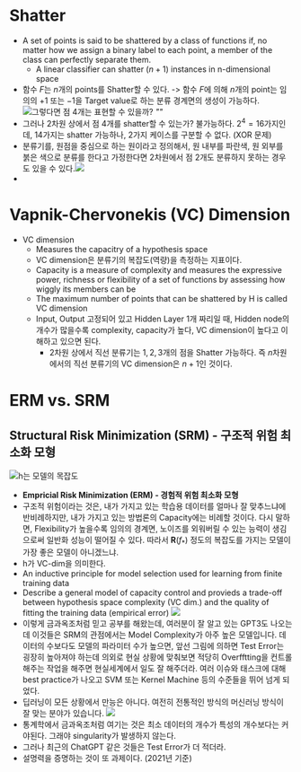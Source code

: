 # Shatter
-   A set of points is said to be shattered by a class of functions if, no matter how we assign a binary label to each point, a member of the class can perfectly separate them.
    -   A linear classifier can shatter $(n+1)$ instances in n-dimensional space
-   함수 $F$는 $n$개의 points를 Shatter할 수 있다. -> 함수 $F$에 의해 $n$개의 point는 임의의 $+1$ 또는 $-1$을 Target value로 하는 분류 경계면의 생성이 가능하다. ![그렇다면 점 4개는 표현할 수 있을까?](2023-04-28-22-12-22.png) *""*
-  그러나 $2$차원 상에서 점 $4$개를 shatter할 수 있는가? 불가능하다. $2^4=16$가지인데, $14$가지는 shatter 가능하나, $2$가지 케이스를 구분할 수 없다. (XOR 문제)
-  분류기를, 원점을 중심으로 하는 원이라고 정의해서, 원 내부를 파란색, 원 외부를 붉은 색으로 분류를 한다고 가정한다면 $2$차원에서 점 $2$개도 분류하지 못하는 경우도 있을 수 있다.![](2023-04-28-22-19-43.png)
-  
# Vapnik-Chervonekis (VC) Dimension
* VC dimension
  * Measures the capacitry of a hypothesis space 
  * VC dimension은 분류기의 복잡도(역량)을 측정하는 지표이다.
  * Capacity is a measure of complexity and measures the expressive power, richness or flexibility of a set of functions by assessing how wiggly its members can be
  * The maximum number of points that can be shattered by H is called VC dimension
  * Input, Output 고정되어 있고 Hidden Layer 1개 짜리일 때, Hidden node의 개수가 많을수록 complexity, capacity가 높다, VC dimension이 높다고 이해하고 있으면 된다.
    * 2차원 상에서 직선 분류기는 $1,2,3$개의 점을 Shatter 가능하다. 즉 $n$차원에서의 직선 분류기의 VC dimension은 $n+1$인 것이다.


# ERM vs. SRM
## Structural Risk Minimization (SRM) - 구조적 위험 최소화 모형 
![h는 모델의 목잡도](2023-04-28-22-49-28.png)
* **Empricial Risk Minimization (ERM) - 경험적 위험 최소화 모형**
* 구조적 위험이라는 것은, 내가 가지고 있는 학습용 데이터를 얼마나 잘 맞추느냐에 반비례하지만, 내가 가지고 있는 방법론의 Capacity에는 비례할 것이다. 다시 말하면, Flexibility가 높을수록 임의의 경계면, 노이즈를 외워버릴 수 있는 능력이 생김으로써 일반화 성능이 떨어질 수 있다. 따라서 $\mathbf{R}(f_*)$ 정도의 복잡도를 가지는 모델이 가장 좋은 모델이 아니겠느냐.
* h가 VC-dim을 의미한다. 
* An inductive principle for model selection used for learning from finite training data 
* Describe a general model of capacity control and provieds a trade-off between hypothesis space complexity (VC dim.) and the quality of fitting the training data (empirical error) ![](2023-04-28-23-01-03.png)
* 이렇게 금과옥조처럼 믿고 공부를 해왔는데, 여러분이 잘 알고 있는 GPT3도 나오는데 이것들은 SRM의 관점에서는 Model Complexity가 아주 높은 모델입니다. 데이터의 수보다도 모델의 파라미터 수가 높으면, 앞선 그림에 의하면 Test Error는 굉장히 높아져야 하는데 의외로 현실 상황에 맞춰보면 적당히 Overfftting을 컨트롤 해주는 작업을 해주면 현실세계에서 일도 잘 해주더라. 여러 이슈와 태스크에 대해 best practice가 나오고 SVM 또는 Kernel Machine 등의 수준들을 뛰어 넘게 되었다. 
* 딥러닝이 모든 상황에서 만능은 아니다. 여전히 전통적인 방식의 머신러닝 방식이 잘 맞는 분야가 있습니다. ![](2023-04-29-02-36-23.png)
* 통계학에서 금과옥조처럼 여기는 것은 최소 데이터의 개수가 특성의 개수보다는 커야된다. 그래야 singularity가 발생하지 않는다.
* 그러나 최근의 ChatGPT 같은 것들은 Test Error가 더 적더라.
* 설명력을 증명하는 것이 또 과제이다. (2021년 기준)